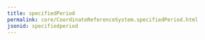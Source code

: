 ```yaml
---
title: specifiedPeriod
permalink: core/CoordinateReferenceSystem.specifiedPeriod.html
jsonid: specifiedperiod
---
```

